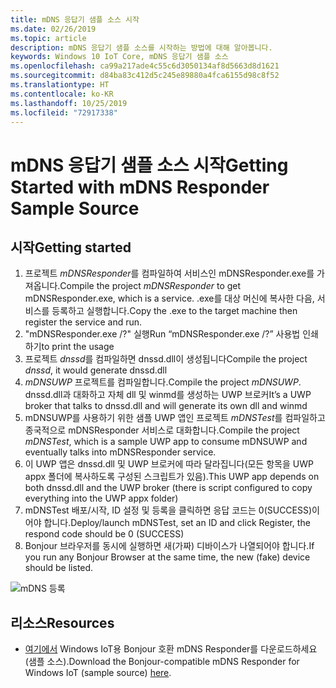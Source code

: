 ```yaml
---
title: mDNS 응답기 샘플 소스 시작
ms.date: 02/26/2019
ms.topic: article
description: mDNS 응답기 샘플 소스를 시작하는 방법에 대해 알아봅니다.
keywords: Windows 10 IoT Core, mDNS 응답기 샘플 소스
ms.openlocfilehash: ca99a217ade4c55c6d3050134af8d5663d8d1621
ms.sourcegitcommit: d84ba83c412d5c245e89880a4fca6155d98c8f52
ms.translationtype: HT
ms.contentlocale: ko-KR
ms.lasthandoff: 10/25/2019
ms.locfileid: "72917338"
---
```

# <a name="getting-started-with-mdns-responder-sample-source"></a><span data-ttu-id="2811c-104">mDNS 응답기 샘플 소스 시작</span><span class="sxs-lookup"><span data-stu-id="2811c-104">Getting Started with mDNS Responder Sample Source</span></span>

## <a name="getting-started"></a><span data-ttu-id="2811c-105">시작</span><span class="sxs-lookup"><span data-stu-id="2811c-105">Getting started</span></span>

1.  <span data-ttu-id="2811c-106">프로젝트 *mDNSResponder*를 컴파일하여 서비스인 mDNSResponder.exe를 가져옵니다.</span><span class="sxs-lookup"><span data-stu-id="2811c-106">Compile the project *mDNSResponder* to get mDNSResponder.exe, which is a service.</span></span> <span data-ttu-id="2811c-107">.exe를 대상 머신에 복사한 다음, 서비스를 등록하고 실행합니다.</span><span class="sxs-lookup"><span data-stu-id="2811c-107">Copy the .exe to the target machine then register the service and run.</span></span>
2. <span data-ttu-id="2811c-108">"mDNSResponder.exe /?" 실행</span><span class="sxs-lookup"><span data-stu-id="2811c-108">Run “mDNSResponder.exe /?”</span></span> <span data-ttu-id="2811c-109">사용법 인쇄하기</span><span class="sxs-lookup"><span data-stu-id="2811c-109">to print the usage</span></span>
3.  <span data-ttu-id="2811c-110">프로젝트 *dnssd*를 컴파일하면 dnssd.dll이 생성됩니다</span><span class="sxs-lookup"><span data-stu-id="2811c-110">Compile the project *dnssd*, it would generate dnssd.dll</span></span>
4.  <span data-ttu-id="2811c-111">*mDNSUWP* 프로젝트를 컴파일합니다.</span><span class="sxs-lookup"><span data-stu-id="2811c-111">Compile the project *mDNSUWP*.</span></span> <span data-ttu-id="2811c-112">dnssd.dll과 대화하고 자체 dll 및 winmd를 생성하는 UWP 브로커</span><span class="sxs-lookup"><span data-stu-id="2811c-112">It’s a UWP broker that talks to dnssd.dll and will generate its own dll and winmd</span></span>
5.  <span data-ttu-id="2811c-113">mDNSUWP를 사용하기 위한 샘플 UWP 앱인 프로젝트 *mDNSTest*를 컴파일하고 종국적으로 mDNSResponder 서비스로 대화합니다.</span><span class="sxs-lookup"><span data-stu-id="2811c-113">Compile the project *mDNSTest*, which is a sample UWP app to consume mDNSUWP and eventually talks into mDNSResponder service.</span></span>
6.  <span data-ttu-id="2811c-114">이 UWP 앱은 dnssd.dll 및 UWP 브로커에 따라 달라집니다(모든 항목을 UWP appx 폴더에 복사하도록 구성된 스크립트가 있음).</span><span class="sxs-lookup"><span data-stu-id="2811c-114">This UWP app depends on both dnssd.dll and the UWP broker (there is script configured to copy everything into the UWP appx folder)</span></span>
7.  <span data-ttu-id="2811c-115">mDNSTest 배포/시작, ID 설정 및 등록을 클릭하면 응답 코드는 0(SUCCESS)이어야 합니다.</span><span class="sxs-lookup"><span data-stu-id="2811c-115">Deploy/launch mDNSTest, set an ID and click Register, the respond code should be 0 (SUCCESS)</span></span>
8.  <span data-ttu-id="2811c-116">Bonjour 브라우저를 동시에 실행하면 새(가짜) 디바이스가 나열되어야 합니다.</span><span class="sxs-lookup"><span data-stu-id="2811c-116">If you run any Bonjour Browser at the same time, the new (fake) device should be listed.</span></span>

![mDNS 등록](media/mDNS/mDNS1.png)

## <a name="resources"></a><span data-ttu-id="2811c-118">리소스</span><span class="sxs-lookup"><span data-stu-id="2811c-118">Resources</span></span>

* <span data-ttu-id="2811c-119">[여기에서](https://go.microsoft.com/fwlink/?linkid=2077676) Windows IoT용 Bonjour 호환 mDNS Responder를 다운로드하세요(샘플 소스).</span><span class="sxs-lookup"><span data-stu-id="2811c-119">Download the Bonjour-compatible mDNS Responder for Windows IoT (sample source) [here](https://go.microsoft.com/fwlink/?linkid=2077676).</span></span>

